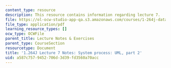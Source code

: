 ```yaml
---
content_type: resource
description: This resource contains information regarding lecture 7.
file: https://ol-ocw-studio-app-qa.s3.amazonaws.com/courses/1-264j-database-internet-and-systems-integration-technologies-fall-2013/a587c7579452706d3d39fd3560a70acc_MIT1_264JF13_lect_7.pdf
file_type: application/pdf
learning_resource_types: []
ocw_type: OCWFile
parent_title: Lecture Notes & Exercises
parent_type: CourseSection
resourcetype: Document
title: '1.264J Lecture 7 Notes: System process: UML, part 2'
uid: a587c757-9452-706d-3d39-fd3560a70acc
---
```

